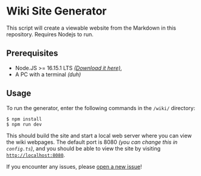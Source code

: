 # Wiki Site Generator
This script will create a viewable website from the Markdown in this repository. Requires Nodejs to run.

## Prerequisites
* Node.JS >= 16.15.1 LTS [*(Download it here)*](https://nodejs.org/en/),
* A PC with a terminal *(duh)*

## Usage
To run the generator, enter the following commands in the `/wiki/` directory:
```shell
$ npm install
$ npm run dev
```

This should build the site and start a local web server where you can view the wiki webpages. The default port is 8080 *(you can change this in `config.ts`)*, and you should be able to view the site by visiting <a href="`http://localhost:8080`" target="_blank">`http://localhost:8080`</a>.

If you encounter any issues, please [open a new issue](https://github.com/NexTre-dev/alphaver/issues/new)!